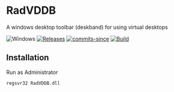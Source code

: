 RadVDDB
==========

A windows desktop toolbar (deskband) for using virtual desktops

![Windows](https://img.shields.io/badge/platform-Windows-blue.svg)
[![Releases](https://img.shields.io/github/release/RadAd/RadVDDB.svg)](https://github.com/RadAd/RadVDDB/releases/latest)
[![commits-since](https://img.shields.io/github/commits-since/RadAd/RadVDDB/latest.svg)](commits/master)
[![Build](https://img.shields.io/appveyor/ci/RadAd/RadVDDB.svg)](https://ci.appveyor.com/project/RadAd/RadVDDB)

Installation
--------
Run as Administrator
```bat
regsvr32 RadVDDB.dll
```
